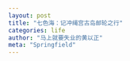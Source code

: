 ```yaml
---
layout: post
title: "七色海：记冲绳宫古岛邮轮之行"
categories: life
author: "马上就要失业的黄以正"
meta: "Springfield"
---
```


